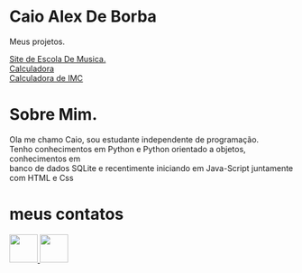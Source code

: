 <head>
    <meta charset="UTF-8">
    <meta http-equiv="X-UA-Compatible" content="IE=edge">
    <meta name="viewport" content="width=device-width, initial-scale=1.0">
</head>
<body background="black" color="white">   
    <h1>Caio Alex De Borba</h1>
        <p>Meus projetos.</p>
        <a href="">Site de Escola De Musica.</a><br>
        <a href="">Calculadora</a><br>
        <a href="">Calculadora de IMC</a><br>
        <h1>Sobre Mim.</h1>
        <p>Ola me chamo Caio, sou estudante independente
            de programação.<br>
            Tenho conhecimentos em Python e Python orientado
            a objetos, conhecimentos em<br> banco de dados SQLite
            e recentimente iniciando em Java-Script juntamente
            com HTML e Css
        </p>
        <h1>meus contatos</h1>
        <a href="https://wa.me/5547992824501" target="_blank"><img src="https://github.com/lemorryjoy/lemorryjoy.github.io/blob/main/musica/zap.png?raw=true" width="50" height="50">
     <a href="https://mail.google.com/mail/u/caio.alex.borba@gmail.com" target="_blank"><img src="https://github.com/lemorryjoy/lemorryjoy.github.io/blob/main/musica/kisspng-triangle-text-brand-communication-gmail-5ab07b2c07f0c8.0273654015215153080325.png" width="50" height="50"></a>
    </a>
</body>
</html>
